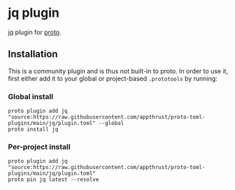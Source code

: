 # jq plugin

[jq](https://jqcli.io) plugin for [proto](https://github.com/moonrepo/proto).

## Installation

This is a community plugin and is thus not built-in to proto. In order to use it, first either add it to your global or project-based `.prototools` by running:

### Global install

```shell
proto plugin add jq "source:https://raw.githubusercontent.com/appthrust/proto-toml-plugins/main/jq/plugin.toml" --global
proto install jq
```

### Per-project install

```shell
proto plugin add jq "source:https://raw.githubusercontent.com/appthrust/proto-toml-plugins/main/jq/plugin.toml"
proto pin jq latest --resolve
```
